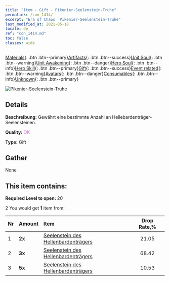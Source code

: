 ```yaml
---
title: "Item - Gift - Pikenier-Seelenstein-Truhe"
permalink: /con_1414/
excerpt: "Era of Chaos  Pikenier-Seelenstein-Truhe"
last_modified_at: 2021-05-18
locale: de
ref: "con_1414.md"
toc: false
classes: wide
---
```

 [Materials](/ItemsDE/){: .btn .btn--primary}[Artifacts](/ItemsDE/Artifacts/){: .btn .btn--success}[Unit Soul](/ItemsDE/UnitSoul/){: .btn .btn--warning}[Unit Awakening](/ItemsDE/UnitAwakening/){: .btn .btn--danger}[Hero Soul](/ItemsDE/HeroSoul/){: .btn .btn--info}[Hero Skill](/ItemsDE/HeroSkill/){: .btn .btn--primary}[Gift](/ItemsDE/Gift/){: .btn .btn--success}[Event related](/ItemsDE/Events/){: .btn .btn--warning}[Avatars](/ItemsDE/Avatars/){: .btn .btn--danger}[Consumables](/ItemsDE/Consumables/){: .btn .btn--info}[Unknown](/ItemsDE/Unknown/){: .btn .btn--primary}

 ![Pikenier-Seelenstein-Truhe](/images/t/i_907028.png)

## Details
 **Beschreibung:** Gewährt eine bestimmte Anzahl an Hellebardenträger-Seelensteinen.

 **Quality:** <span style="color: #DA70D6">OK</span>

 **Type:** Gift

## Gather

  None

## This item contains:

 **Required Level to open:** 20

 2 You would get **1** item  from:

  | Nr | Amount |     Item    | Drop Rate,% |
  |:---|:-------|:------------|:---------:|
  | 1 |  **2x** | [Seelenstein des Hellenbardenträgers](/ItemsDE/unt_282/) | 21.05 | 
  | 2 |  **3x** | [Seelenstein des Hellenbardenträgers](/ItemsDE/unt_282/) | 68.42 | 
  | 3 |  **5x** | [Seelenstein des Hellenbardenträgers](/ItemsDE/unt_282/) | 10.53 | 
